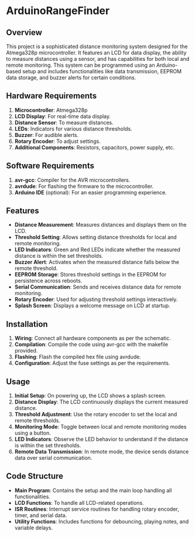 # ArduinoRangeFinder


## Overview

This project is a sophisticated distance monitoring system designed for the Atmega328p microcontroller. It features an LCD for data display, the ability to measure distances using a sensor, and has capabilities for both local and remote monitoring. This system can be programmed using an Arduino-based setup and includes functionalities like data transmission, EEPROM data storage, and buzzer alerts for certain conditions.

## Hardware Requirements

1. **Microcontroller**: Atmega328p
2. **LCD Display**: For real-time data display.
3. **Distance Sensor**: To measure distances.
4. **LEDs**: Indicators for various distance thresholds.
5. **Buzzer**: For audible alerts.
6. **Rotary Encoder**: To adjust settings.
7. **Additional Components**: Resistors, capacitors, power supply, etc.

## Software Requirements

1. **avr-gcc**: Compiler for the AVR microcontrollers.
2. **avrdude**: For flashing the firmware to the microcontroller.
3. **Arduino IDE** (optional): For an easier programming experience.

## Features

- **Distance Measurement**: Measures distances and displays them on the LCD.
- **Threshold Setting**: Allows setting distance thresholds for local and remote monitoring.
- **LED Indicators**: Green and Red LEDs indicate whether the measured distance is within the set thresholds.
- **Buzzer Alert**: Activates when the measured distance falls below the remote threshold.
- **EEPROM Storage**: Stores threshold settings in the EEPROM for persistence across reboots.
- **Serial Communication**: Sends and receives distance data for remote monitoring.
- **Rotary Encoder**: Used for adjusting threshold settings interactively.
- **Splash Screen**: Displays a welcome message on LCD at startup.

## Installation

1. **Wiring**: Connect all hardware components as per the schematic.
2. **Compilation**: Compile the code using avr-gcc with the makefile provided.
3. **Flashing**: Flash the compiled hex file using avrdude.
4. **Configuration**: Adjust the fuse settings as per the requirements.

## Usage

1. **Initial Setup**: On powering up, the LCD shows a splash screen.
2. **Distance Display**: The LCD continuously displays the current measured distance.
3. **Threshold Adjustment**: Use the rotary encoder to set the local and remote thresholds.
4. **Monitoring Mode**: Toggle between local and remote monitoring modes using a button.
5. **LED Indicators**: Observe the LED behavior to understand if the distance is within the set thresholds.
6. **Remote Data Transmission**: In remote mode, the device sends distance data over serial communication.

## Code Structure

- **Main Program**: Contains the setup and the main loop handling all functionalities.
- **LCD Functions**: To handle all LCD-related operations.
- **ISR Routines**: Interrupt service routines for handling rotary encoder, timer, and serial data.
- **Utility Functions**: Includes functions for debouncing, playing notes, and variable delays.


